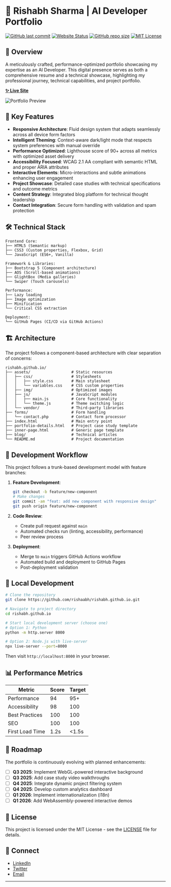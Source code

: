 # 🚀 Rishabh Sharma | AI Developer Portfolio

[![GitHub last commit](https://img.shields.io/github/last-commit/rishaabh/rishabh.github.io?style=flat-square)](https://github.com/rishaabh/rishabh.github.io/commits/main)
[![Website Status](https://img.shields.io/website?style=flat-square&url=https%3A%2F%2Frishaabh.github.io)]([https://rishaabh.github.io](https://sharma18b.github.io/rishabh.github.io/#))
[![GitHub repo size](https://img.shields.io/github/repo-size/rishaabh/rishabh.github.io?style=flat-square)](https://github.com/rishaabh/rishabh.github.io)
[![MIT License](https://img.shields.io/badge/license-MIT-blue.svg?style=flat-square)](LICENSE)

## 📌 Overview

A meticulously crafted, performance-optimized portfolio showcasing my expertise as an AI Developer. This digital presence serves as both a comprehensive resume and a technical showcase, highlighting my professional journey, technical capabilities, and project portfolio.

**[✨ Live Site](https://rishaabh.github.io)**

![Portfolio Preview](assets/img/portfolio-preview.png)

## 🎯 Key Features

- **Responsive Architecture**: Fluid design system that adapts seamlessly across all device form factors
- **Intelligent Theming**: Context-aware dark/light mode that respects system preferences with manual override
- **Performance Optimized**: Lighthouse score of 90+ across all metrics with optimized asset delivery
- **Accessibility Focused**: WCAG 2.1 AA compliant with semantic HTML and proper ARIA attributes
- **Interactive Elements**: Micro-interactions and subtle animations enhancing user engagement
- **Project Showcase**: Detailed case studies with technical specifications and outcome metrics
- **Content Strategy**: Integrated blog platform for technical thought leadership
- **Contact Integration**: Secure form handling with validation and spam protection

## 🛠️ Technical Stack

```
Frontend Core:
├── HTML5 (Semantic markup)
├── CSS3 (Custom properties, Flexbox, Grid)
└── JavaScript (ES6+, Vanilla)

Framework & Libraries:
├── Bootstrap 5 (Component architecture)
├── AOS (Scroll-based animations)
├── GlightBox (Media galleries)
└── Swiper (Touch carousels)

Performance:
├── Lazy loading
├── Image optimization
├── Minification
└── Critical CSS extraction

Deployment:
└── GitHub Pages (CI/CD via GitHub Actions)
```

## 🏗️ Architecture

The project follows a component-based architecture with clear separation of concerns:

```
rishabh.github.io/
├── assets/                  # Static resources
│   ├── css/                 # Stylesheets
│   │   ├── style.css        # Main stylesheet
│   │   └── variables.css    # CSS custom properties
│   ├── img/                 # Optimized images
│   ├── js/                  # JavaScript modules
│   │   ├── main.js          # Core functionality
│   │   └── theme.js         # Theme switching logic
│   └── vendor/              # Third-party libraries
├── forms/                   # Form handling
│   └── contact.php          # Contact form processor
├── index.html               # Main entry point
├── portfolio-details.html   # Project case study template
├── inner-page.html          # Generic page template
├── blog/                    # Technical articles
└── README.md                # Project documentation
```

## 🔄 Development Workflow

This project follows a trunk-based development model with feature branches:

1. **Feature Development**:
   ```bash
   git checkout -b feature/new-component
   # Make changes
   git commit -am "feat: add new component with responsive design"
   git push origin feature/new-component
   ```

2. **Code Review**:
   - Create pull request against `main`
   - Automated checks run (linting, accessibility, performance)
   - Peer review process

3. **Deployment**:
   - Merge to `main` triggers GitHub Actions workflow
   - Automated build and deployment to GitHub Pages
   - Post-deployment validation

## 🚀 Local Development

```bash
# Clone the repository
git clone https://github.com/rishaabh/rishabh.github.io.git

# Navigate to project directory
cd rishabh.github.io

# Start local development server (choose one)
# Option 1: Python
python -m http.server 8000

# Option 2: Node.js with live-server
npx live-server --port=8000
```

Then visit `http://localhost:8000` in your browser.

## 📊 Performance Metrics

| Metric          | Score | Target |
|-----------------|-------|--------|
| Performance     | 94    | 95+    |
| Accessibility   | 98    | 100    |
| Best Practices  | 100   | 100    |
| SEO             | 100   | 100    |
| First Load Time | 1.2s  | <1.5s  |

## 🔮 Roadmap

The portfolio is continuously evolving with planned enhancements:

- [ ] **Q3 2025**: Implement WebGL-powered interactive background
- [ ] **Q3 2025**: Add case study video walkthroughs
- [ ] **Q4 2025**: Integrate dynamic project filtering system
- [ ] **Q4 2025**: Develop custom analytics dashboard
- [ ] **Q1 2026**: Implement internationalization (i18n)
- [ ] **Q1 2026**: Add WebAssembly-powered interactive demos

## 📄 License

This project is licensed under the MIT License - see the [LICENSE](LICENSE) file for details.

## 🤝 Connect

- [LinkedIn](https://linkedin.com/in/rishabh-sharma)
- [Twitter](https://twitter.com/rishabh_sharma)
- [Email](mailto:contact@rishabh-sharma.com)

---
